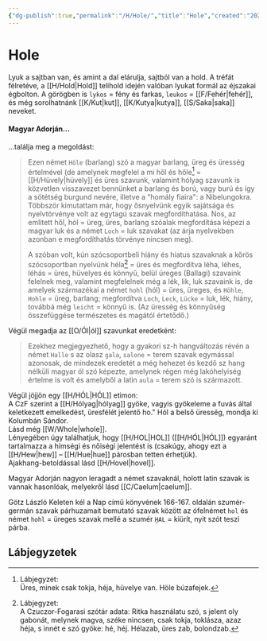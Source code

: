 ```yaml
---
{"dg-publish":true,"permalink":"/H/Hole/","title":"Hole","created":"2025-07-12T23:53","updated":"2025-07-19T00:56"}
---
```



# Hole

Lyuk a sajtban van, és amint a dal elárulja, sajtból van a hold. A tréfát félretéve, a [[H/Hold\|Hold]] telihold idején valóban lyukat formál az éjszakai égbolton. A görögben is `lykos` = fény és farkas, `leukos` = [[F/Fehér\|fehér]], és még sorolhatnánk [[K/Kut\|kut]], [[K/Kutya\|kutya]], [[S/Saka\|saka]] neveket.  


#### Magyar Adorján...  

...találja meg a megoldást:  
> Ezen német `Höle` (barlang) szó a magyar barlang, üreg és üresség értelmével (de amelynek megfelel a mi hől és hőle[^1] = [[H/Hüvely\|hüvely]] és üres szavunk, valamint hólyag szavunk is közvetlen visszavezet bennünket a barlang és ború, vagy burú és így a sötétség burgund nevére, illetve a "homály fiaira": a Nibelungokra. Többször kimutattam már, hogy ősnyelvünk egyik sajátsága és nyelvtörvénye volt az egytagú szavak megfordíthatása. Nos, az emlitett hől, hól = üreg, üres, barlang szóalak megfordítása képezi a magyar luk és a német `Loch` = luk szavakat (az árja nyelvekben azonban e megfordíthatás törvénye nincsen meg).  
>
> A szóban volt, kún szócsoportbeli hiány és hiatus szavaknak a kőrös szócsoportban nyelvünk héla[^2] = üres és megfordítva léha, léhes, léhás = üres, hüvelyes és könnyű, belül üreges (Ballagi) szavaink felelnek meg, valamint megfelelnek még a lék, lik, luk szavaink is, de amelyek származékai a német `hohl` (hól) = üres, üreges, és `Höhle`, `Hohle` = üreg, barlang; megfordítva `Loch`, `Leck`, `Lücke` = luk, lék, hiány, továbbá még `leicht` = könnyű is. (Az üresség és könnyűség összefüggése természetes és magától értetődő.)

Végül megadja az [[O/Ól\|ól]] szavunkat eredetként:  
> Ezekhez megjegyezhető, hogy a gyakori sz-h hangváltozás révén a német `Halle` s az olasz `gala`, `salone` = terem szavak egymással azonosak, de mindezek eredetét a még hehezet és kezdő sz hang nélküli magyar ól szó képezte, amelynek régen még lakóhelyiség értelme is volt és amelyből a latin `aula` = terem szó is származott.  

Végül jöjjön egy [[H/HÓL\|HÓL]] etimon:  
A CzF szerint a [[H/Hólyag\|hólyag]] gyöke, vagyis gyökeleme a fuvás által keletkezett emelkedést, üresfélét jelentő ho." Hól a belső üresség, mondja ki Kolumbán Sándor.  
Lásd még [[W/Whole\|whole]].  
Lényegében úgy találhatjuk, hogy [[H/HOL\|HOL]] ([[H/HÓL\|HÓL]]) egyaránt tartalmazza a hímségi és nőiségi jelentést is (csakúgy, ahogy ezt a [[H/Hew\|hew]] – [[H/Hue\|hue]] párosban tetten érhetjük).  
Ajakhang-betoldással lásd [[H/Hovel\|hovel]].  

Magyar Adorján nagyon leragadt a német szavaknál, holott latin szavak is vannak hasonlóak, melyekről lásd [[C/Caelum\|caelum]].  

Götz László Keleten kél a Nap című könyvének 166-167. oldalán szumér-germán szavak párhuzamait bemutató szavak között az ófelnémet `hol` és német `hohl` = üreges szavak mellé a szumér `ḪAL` = kiürít, nyit szót teszi párba.  

## Lábjegyzetek

[^1]: Lábjegyzet:  
Üres, minek csak tokja, héja, hüvelye van. Höle búzafejek.  

[^2]: Lábjegyzet:  
A Czuczor-Fogarasi szótár adata:
Ritka használatu szó, s jelent oly gabonát, melynek magva, széke nincsen, csak tokja, toklásza, azaz héja, s innét e szó gyöke: hé, héj. Hélazab, üres zab, bolondzab.  